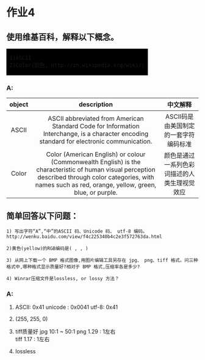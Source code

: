 # 作业4

## 使用维基百科，解释以下概念。 
<table><tr><td bgcolor=#000000>    
    
    1)ASCII 
    2)Color(颜色, http://zh.wikipedia.org/wiki/)

</td></tr></table>


### A:
|object|description|中文解释|
|:-:|:--:|:--:|
|ASCII|ASCII abbreviated from American Standard Code for Information Interchange, is a character encoding standard for electronic communication.|ASCII码是由美国制定的一套字符编码标准|
|Color|Color (American English) or colour (Commonwealth English) is the characteristic of human visual perception described through color categories, with names such as red, orange, yellow, green, blue, or purple.|颜色是通过一系列色彩词描述的人类生理视觉效应|

## 简单回答以下问题：
    1) 写出字符“A”,“中”的ASCII 码、Unicode 码、 utf-8 编码。 http://wenku.baidu.com/view/f4c225340b4c2e3f572763da.html 
    
    2)黄色(yellow)的RGB编码是( , , ) 
    
    3) 从网上下载一个 BMP 格式图像,用图片编辑工具另存在 jpg、 png、tiff 格式。问三种格式中,哪种格式显示质量好?相对于 BMP 格式,压缩率各是多少? 
    
    4) Winrar压缩文件是lossless, or lossy 方法？

### A:
1. ASCII: 0x41
   unicode : 0x0041
   utf-8: 0x41

2. (255, 255, 0)

3. tiff质量好
    jpg     10:1 ~ 50:1
    png     1.29 : 1左右            
    tiff    1.17 : 1左右
4. lossless